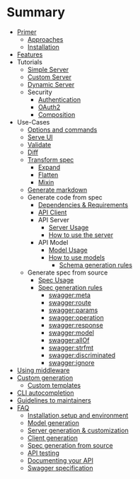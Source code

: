 # Summary

- [Primer](README.md)
  - [Approaches](about.md)
  - [Installation](install.md)
- [Features](features.md)
- Tutorials
  - [Simple Server](tutorial/todo-list.md)
  - [Custom Server](tutorial/custom-server.md)
  - [Dynamic Server](tutorial/dynamic.md)
  - Security
    - [Authentication](tutorial/authentication/README.md)
    - [OAuth2](tutorial/oauth2/README.md)
    - [Composition](tutorial/composed-auth/README.md)
- Use-Cases
  - [Options and commands](usage/swagger.md)
  - [Serve UI](usage/serve_ui.md)
  - [Validate](usage/validate.md)
  - [Diff](usage/diff.md)
  - [Transform spec](use/transform.md)
    - [Expand](usage/expand.md)
    - [Flatten](usage/flatten.md)
    - [Mixin](usage/mixin.md)
  - [Generate markdown](usage/markdown.md)
  - Generate code from spec
    - [Dependencies & Requirements](generate/requirements.md)
    - [API Client](generate/client.md)
    - API Server
      - [Server Usage](generate/server.md)
      - [How to use the server](use/server.md)
    - API Model
      - [Model Usage](generate/model.md)
      - [How to use models](use/model.md)
        - [Schema generation rules](use/models/schemas.md)
  - Generate spec from source
      - [Spec Usage](generate/spec.md)
      - [Spec generation rules](use/spec.md)
        - [swagger:meta](use/spec/meta.md)
        - [swagger:route](use/spec/route.md)
        - [swagger:params](use/spec/params.md)
        - [swagger:operation](use/spec/operation.md)
        - [swagger:response](use/spec/response.md)
        - [swagger:model](use/spec/model.md)
        - [swagger:allOf](use/spec/allOf.md)
        - [swagger:strfmt](use/spec/strfmt.md)
        - [swagger:discriminated](use/spec/discriminated.md)
        - [swagger:ignore](use/spec/ignore.md)
- [Using middleware](use/middleware.md)
- [Custom generation](use/template_layout.md)
  - [Custom templates](generate/templates.md)
- [CLI autocompletion](cli_helpers.md)
- [Guidelines to maintainers](guidelines/README.md)
- [FAQ](faq/README.md)
  - [Installation,setup and environment](faq/faq_setup.md)
  - [Model generation](faq/faq_model.md)
  - [Server generation & customization](faq/faq_server.md)
  - [Client generation](faq/faq_client.md)
  - [Spec generation from source](faq/faq_spec.md)
  - [API testing](faq/faq_testing.md)
  - [Documenting your API](faq/faq_documenting.md)
  - [Swagger specification](faq/faq_swagger.md)
